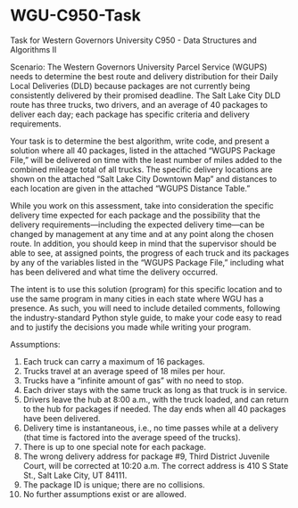 # WGU-C950-Task
Task for Western Governors University C950 - Data Structures and Algorithms II


Scenario:
The Western Governors University Parcel Service (WGUPS) needs to determine the best route and delivery distribution 
for their Daily Local Deliveries (DLD) because packages are not currently being consistently delivered by their 
promised deadline. The Salt Lake City DLD route has three trucks, two drivers, and an average of 40 packages to 
deliver each day; each package has specific criteria and delivery requirements.

Your task is to determine the best algorithm, write code, and present a solution where all 40 packages, listed in 
the attached “WGUPS Package File,” will be delivered on time with the least number of miles added to the combined 
mileage total of all trucks. The specific delivery locations are shown on the attached “Salt Lake City Downtown Map” 
and distances to each location are given in the attached “WGUPS Distance Table.”

While you work on this assessment, take into consideration the specific delivery time expected for each package and the
possibility that the delivery requirements—including the expected delivery time—can be changed by management at any 
time and at any point along the chosen route. In addition, you should keep in mind that the supervisor should be able 
to see, at assigned points, the progress of each truck and its packages by any of the variables listed in 
the “WGUPS Package File,” including what has been delivered and what time the delivery occurred.

The intent is to use this solution (program) for this specific location and to use the same program in many cities in each 
state where WGU has a presence. As such, you will need to include detailed comments, following the industry-standard Python 
style guide, to make your code easy to read and to justify the decisions you made while writing your program.


Assumptions:
1. Each truck can carry a maximum of 16 packages.
2. Trucks travel at an average speed of 18 miles per hour.
3. Trucks have a “infinite amount of gas” with no need to stop.
4. Each driver stays with the same truck as long as that truck is in service.
5. Drivers leave the hub at 8:00 a.m., with the truck loaded, and can return to the hub for packages if needed. 
   The day ends when all 40 packages have been delivered.
6. Delivery time is instantaneous, i.e., no time passes while at a delivery 
   (that time is factored into the average speed of the trucks).
7. There is up to one special note for each package.
8. The wrong delivery address for package #9, Third District Juvenile Court, will be corrected 
   at 10:20 a.m. The correct address is 410 S State St., Salt Lake City, UT 84111.
9. The package ID is unique; there are no collisions.
10. No further assumptions exist or are allowed.
